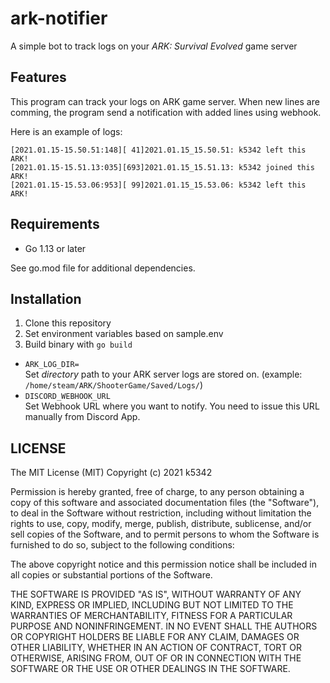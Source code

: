 # ark-notifier
A simple bot to track logs on your *ARK: Survival Evolved* game server

## Features
This program can track your logs on ARK game server. When new lines are comming, the program send a notification with added lines using webhook.

Here is an example of logs:
```
[2021.01.15-15.50.51:148][ 41]2021.01.15_15.50.51: k5342 left this ARK!
[2021.01.15-15.51.13:035][693]2021.01.15_15.51.13: k5342 joined this ARK!
[2021.01.15-15.53.06:953][ 99]2021.01.15_15.53.06: k5342 left this ARK!
```

## Requirements
- Go 1.13 or later

See go.mod file for additional dependencies.

## Installation
1. Clone this repository
1. Set environment variables based on sample.env
1. Build binary with `go build`

- `ARK_LOG_DIR=`  
Set *directory* path to your ARK server logs are stored on. (example: `/home/steam/ARK/ShooterGame/Saved/Logs/`)
- `DISCORD_WEBHOOK_URL`  
Set Webhook URL where you want to notify. You need to issue this URL manually from Discord App.

## LICENSE
The MIT License (MIT) Copyright (c) 2021 k5342

Permission is hereby granted, free of charge, to any person obtaining a copy of this software and associated documentation files (the "Software"), to deal in the Software without restriction, including without limitation the rights to use, copy, modify, merge, publish, distribute, sublicense, and/or sell copies of the Software, and to permit persons to whom the Software is furnished to do so, subject to the following conditions:

The above copyright notice and this permission notice shall be included in all copies or substantial portions of the Software.

THE SOFTWARE IS PROVIDED "AS IS", WITHOUT WARRANTY OF ANY KIND, EXPRESS OR IMPLIED, INCLUDING BUT NOT LIMITED TO THE WARRANTIES OF MERCHANTABILITY, FITNESS FOR A PARTICULAR PURPOSE AND NONINFRINGEMENT. IN NO EVENT SHALL THE AUTHORS OR COPYRIGHT HOLDERS BE LIABLE FOR ANY CLAIM, DAMAGES OR OTHER LIABILITY, WHETHER IN AN ACTION OF CONTRACT, TORT OR OTHERWISE, ARISING FROM, OUT OF OR IN CONNECTION WITH THE SOFTWARE OR THE USE OR OTHER DEALINGS IN THE SOFTWARE.
